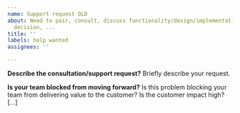 ```yaml
---
name: Support request OLD
about: Need to pair, consult, discuss functionality/design/implementation, make a
  decision, ...
title: ''
labels: help wanted
assignees: ''

---
```


**Describe the consultation/support request?**
Briefly describe your request.

**Is your team blocked from moving forward?**
Is this problem blocking your team from delivering value to the customer? Is the customer impact high? [...]
